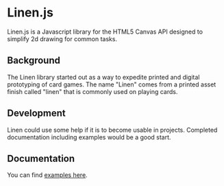 # Linen.js
Linen.js is a Javascript library for the HTML5 Canvas API designed to simplify 2d drawing for common tasks.

## Background
The Linen library started out as a way to expedite printed and digital prototyping of card games. The name "Linen" comes from a printed asset finish called "linen" that is commonly used on playing cards.

## Development
Linen could use some help if it is to become usable in projects. Completed documentation including examples would be a good start. 

## Documentation
You can find [examples here](https://github.com/BrianWendt/Linen/wiki/Examples).
